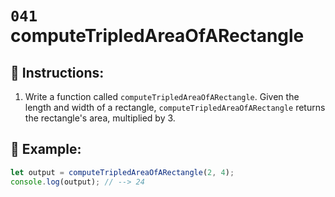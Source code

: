 # `041` computeTripledAreaOfARectangle

## 📝 Instructions:

1. Write a function called `computeTripledAreaOfARectangle`. Given the length and width of a rectangle, `computeTripledAreaOfARectangle` returns the rectangle's area, multiplied by 3.

## 📎 Example:

```Javascript
let output = computeTripledAreaOfARectangle(2, 4);
console.log(output); // --> 24
```
